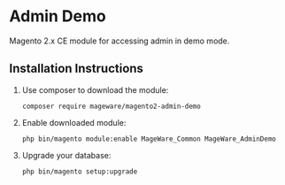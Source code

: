 # Admin Demo

Magento 2.x CE module for accessing admin in demo mode.

## Installation Instructions

1. Use composer to download the module:

   ```
   composer require mageware/magento2-admin-demo
   ```

2. Enable downloaded module:

   ```
   php bin/magento module:enable MageWare_Common MageWare_AdminDemo
   ```

3. Upgrade your database:

   ```
   php bin/magento setup:upgrade
   ```
